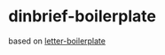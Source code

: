 # dinbrief-boilerplate

based on [letter-boilerplate](https://github.com/mrzool/letter-boilerplate)
